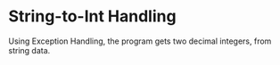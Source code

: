 # String-to-Int Handling

Using Exception Handling, the program gets two decimal integers, from string data.
